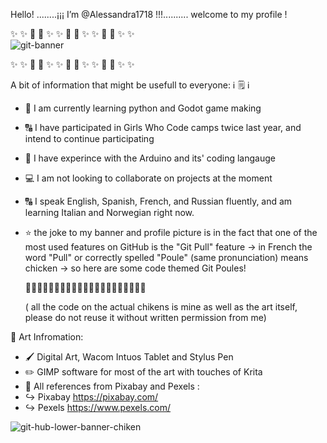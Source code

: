 Hello!
........¡¡¡ I’m @Alessandra1718 !!!..........
            welcome to my profile !
            
✨   ✨ 🐔     🐤     ✨   ✨   🐔     🐤     ✨    ✨  🐔     🐤   ✨   ✨            
![git-banner](https://user-images.githubusercontent.com/92768931/173251231-7a45e2b3-f335-49f9-b43a-3a0922dc7e75.jpg)

✨   ✨ 🐔     🐤     ✨   ✨   🐔     🐤     ✨    ✨  🐔     🐤   ✨   ✨


A bit of information that might be usefull to everyone: 
ℹ️                 🗒️                 ℹ️

   - 🐍 I am currently learning python and Godot game making
   - 🔠 I have participated in Girls Who Code camps twice last year, and intend to continue participating  
   - 🤖 I have experince with the Arduino and its' coding langauge 
   - 💻 I am not looking to collaborate on projects at the moment 
   - 🔠 I speak English, Spanish, French, and Russian fluently, and am learning Italian and Norwegian right now. 
   - ⭐ the joke to my banner and profile picture is in the fact that one of the most used features on GitHub is the "Git Pull" feature 
     -> in French the word "Pull" or correctly spelled "Poule" (same pronunciation) means chicken
     -> so here are some code themed Git Poules! 
     
     🐔🐔🐔🐔🐔🐔🐔🐔🐔🐔🐔🐔🐔🐔🐔🐔🐔🐔🐔🐔🐔
     
     ( all the code on the actual chikens is mine as well as the art itself, 
     please do not reuse it without written permission from me) 
         
         
         
         
         
         
🎨 Art Infromation: 

- 🖌️ Digital Art, Wacom Intuos Tablet and Stylus Pen
- ✏️ GIMP software for most of the art with touches of Krita 
- 🎥 All references from Pixabay and Pexels : 
- ↪️ Pixabay https://pixabay.com/
- ↪️ Pexels  https://www.pexels.com/


![git-hub-lower-banner-chiken](https://user-images.githubusercontent.com/92768931/173257641-e95b7411-c6a6-49bd-8fb5-4186b9720bc8.jpg)


<!---
Alessandra1718/Alessandra1718 is a ✨ special ✨ repository because its `README.md` (this file) appears on your GitHub profile.
You can click the Preview link to take a look at your changes.
--->
